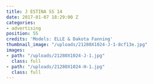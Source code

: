 ```yaml
---
title: J ESTINA SS 14
date: 2017-01-07 18:29:00 Z
categories:
- advertising
position: 55
credits: 'Models: ELLE & Dakota Fanning'
thumbnail_image: "/uploads/21280X1024-J-1-8cf13e.jpg"
images:
- path: "/uploads/21280X1024-J-1.jpg"
  class: full
- path: "/uploads/21280X1024-H-1.jpg"
  class: full
---
```


